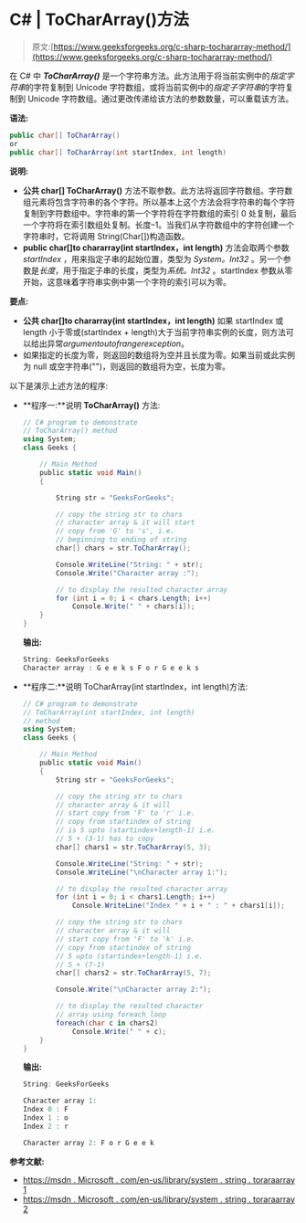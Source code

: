 # C# | ToCharArray()方法

> 原文:[https://www.geeksforgeeks.org/c-sharp-tochararray-method/](https://www.geeksforgeeks.org/c-sharp-tochararray-method/)

在 C# 中 ***ToCharArray()*** 是一个字符串方法。此方法用于将当前实例中的*指定字符串*的字符复制到 Unicode 字符数组，或将当前实例中的*指定子字符串*的字符复制到 Unicode 字符数组。通过更改传递给该方法的参数数量，可以重载该方法。

**语法:**

```cs
public char[] ToCharArray()
or
public char[] ToCharArray(int startIndex, int length)

```

**说明:**

*   **公共 char[] ToCharArray()** 方法不取参数。此方法将返回字符数组。字符数组元素将包含字符串的各个字符。所以基本上这个方法会将字符串的每个字符复制到字符数组中。字符串的第一个字符将在字符数组的索引 0 处复制，最后一个字符将在索引数组处复制。长度–1。当我们从字符数组中的字符创建一个字符串时，它将调用 String(Char[])构造函数。
*   **public char[]to chararray(int startIndex，int length)** 方法会取两个参数 *startIndex* ，用来指定子串的起始位置，类型为 *System。Int32* 。另一个参数是*长度*，用于指定子串的长度，类型为*系统。Int32* 。startIndex 参数从零开始，这意味着字符串实例中第一个字符的索引可以为零。

**要点:**

*   **公共 char[]to chararray(int startIndex，int length)** 如果 startIndex 或 length 小于零或(startIndex + length)大于当前字符串实例的长度，则方法可以给出异常*argumentoutofrangerexception*。
*   如果指定的长度为零，则返回的数组将为空并且长度为零。如果当前或此实例为 null 或空字符串("")，则返回的数组将为空，长度为零。

以下是演示上述方法的程序:

*   **程序一:**说明 **ToCharArray()** 方法:

    ```cs
    // C# program to demonstrate
    // ToCharArray() method
    using System;
    class Geeks {

        // Main Method
        public static void Main()
        {

            String str = "GeeksForGeeks";

            // copy the string str to chars 
            // character array & it will start
            // copy from 'G' to 's', i.e. 
            // beginning to ending of string
            char[] chars = str.ToCharArray();

            Console.WriteLine("String: " + str);
            Console.Write("Character array :");

            // to display the resulted character array
            for (int i = 0; i < chars.Length; i++)
                Console.Write(" " + chars[i]);
        }
    }
    ```

    **输出:**

    ```cs
    String: GeeksForGeeks
    Character array : G e e k s F o r G e e k s

    ```

*   **程序二:**说明 ToCharArray(int startIndex，int length)方法:

    ```cs
    // C# program to demonstrate
    // ToCharArray(int startIndex, int length)
    // method
    using System;
    class Geeks {

        // Main Method
        public static void Main()
        {
            String str = "GeeksForGeeks";

            // copy the string str to chars 
            // character array & it will 
            // start copy from 'F' to 'r' i.e.
            // copy from startindex of string
            // is 5 upto (startindex+length-1) i.e.
            // 5 + (3-1) has to copy
            char[] chars1 = str.ToCharArray(5, 3);

            Console.WriteLine("String: " + str);
            Console.WriteLine("\nCharacter array 1:");

            // to display the resulted character array
            for (int i = 0; i < chars1.Length; i++)
                Console.WriteLine("Index " + i + " : " + chars1[i]);

            // copy the string str to chars 
            // character array & it will 
            // start copy from 'F' to 'k' i.e.
            // copy from startindex of string
            // 5 upto (startindex+length-1) i.e.
            // 5 + (7-1)
            char[] chars2 = str.ToCharArray(5, 7);

            Console.Write("\nCharacter array 2:");

            // to display the resulted character 
            // array using foreach loop
            foreach(char c in chars2)
                Console.Write(" " + c);
        }
    }
    ```

    **输出:**

    ```cs
    String: GeeksForGeeks

    Character array 1:
    Index 0 : F
    Index 1 : o
    Index 2 : r

    Character array 2: F o r G e e k

    ```

**参考文献:**

*   [https://msdn . Microsoft . com/en-us/library/system . string . toraraarray 1](https://msdn.microsoft.com/en-us/library/ezftk57x(v=vs.110).aspx)
*   [https://msdn . Microsoft . com/en-us/library/system . string . toraraarray 2](https://msdn.microsoft.com/en-us/library/2c7h58e5(v=vs.110).aspx)
